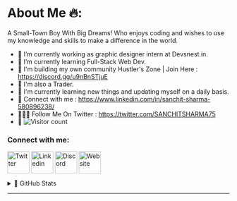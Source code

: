# About Me 🔥:


A Small-Town Boy With Big Dreams!
Who enjoys coding and wishes to use my knowledge and skills to make a difference in the world.

- 🔭 I’m currently working as graphic designer intern at Devsnest.in.
- 🌱 I’m currently learning Full-Stack Web Dev.
- 🚀 I'm building my own community Hustler's Zone | Join Here : https://discord.gg/u9nBnSTjuE
- 💸 I'm also a Trader.
- 🚀 I'm currently learning new things and updating myself on a daily basis.
- 🚀 Connect with me : https://www.linkedin.com/in/sanchit-sharma-580896238/
- 🙋🏻‍♂️ Follow Me On Twitter : https://twitter.com/SANCHITSHARMA75
- 🚀 ![Visitor count](https://visitor-badge.laobi.icu/badge?page_id=Sanchitsharma2005.Sanchitsharma2005)

<!-- <div align = "right">
  
![myfile](https://media.giphy.com/media/KpKayhnOiSw4o/giphy.gif)

</div> -->

<h3 align="left">Connect with me:</h3>
<p align="left">
<a href="https://twitter.com/SANCHITSHARMA75" target="_blank"><img align="center" src="https://img.icons8.com/fluency/344/twitter.png" alt="Twitter" height="50" width="50" /></a>
<a href="https://www.linkedin.com/in/sanchit-sharma-580896238/" target="_blank"><img align="center" src="https://img.icons8.com/color/344/linkedin.png" alt="Linkedin" height="50" width="50" /></a>
<a href="https://discord.gg/u9nBnSTjuE" target="_blank"><img align="center" src="https://img.icons8.com/color/344/discord-new-logo.png" alt="Discord" height="50" width="50" /></a>
<a href="https://sanchitsharma.netlify.app" target="blank_"><img align="center" src="https://img.icons8.com/fluency/344/domain.png" alt="Website" height="50" width="50" /></a>
</p>


<details>
  <summary>💯 GitHub Stats</summary>
  <br>
<div align = "center">


[![GitHub Streak](https://github-readme-streak-stats.herokuapp.com/?user=Sanchitsharma2005&theme=dark)](https://git.io/streak-stats)

<a href="https://github.com/Sanchitsharma2005/github-readme-activity-graph"><img alt="Sanchit's Activity Graph" src="https://activity-graph.herokuapp.com/graph?username=Sanchitsharma2005&bg_color=0D1117&color=5BCDEC&line=5BCDEC&point=FFFFFF&hide_border=true" /></a>
</div>
</details>
<hr>

<br>
